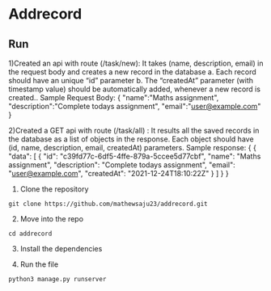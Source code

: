 # Addrecord

## Run

1)Created an api with route (/task/new): It takes (name, description, email) in the request body and
creates a new record in the database
a. Each record should have an unique “id” parameter
b. The “createdAt” parameter (with timestamp value) should be automatically added, whenever a
new record is created..
Sample Request Body:
{
"name":"Maths assignment",
"description":"Complete todays assignment",
"email":"user@example.com"
}

2)Created a GET api with route (/task/all) : It results all the saved records in the database as a list of
objects in the response. Each object should have (id, name, description, email, createdAt) parameters.
Sample response:
{
{
"data": [
{
"id": "c39fd77c-6df5-4ffe-879a-5ccee5d77cbf",
"name": "Maths assignment",
"description": "Complete todays assignment",
"email": "user@example.com",
"createdAt": "2021-12-24T18:10:22Z"
}
]
}
}

1. Clone the repository

```shell
git clone https://github.com/mathewsaju23/addrecord.git
```

2. Move into the repo

```shell
cd addrecord
```

3. Install the dependencies

4. Run the file

```shell
python3 manage.py runserver
```
